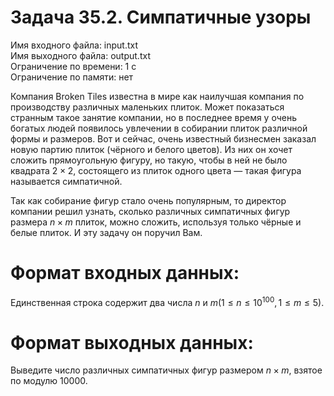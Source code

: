 # Задача 35.2. Симпатичные узоры
Имя входного файла: input.txt  
Имя выходного файла: output.txt  
Ограничение по времени: 1 с  
Ограничение по памяти: нет  

Компания Broken Tiles известна в мире как наилучшая компания по производству различных маленьких плиток. Может показаться странным такое занятие компании, но в последнее время у очень богатых людей появилось увлечении в собирании плиток различной формы и размеров. Вот и сейчас, очень известный бизнесмен заказал новую партию плиток (чёрного и белого цветов). Из них он хочет сложить прямоугольную фигуру, но такую, чтобы в ней не было квадрата $2 × 2$, состоящего из плиток одного цвета — такая фигура называется симпатичной.

Так как собирание фигур стало очень популярным, то директор компании решил узнать, сколько различных симпатичных фигур размера $n × m$ плиток, можно сложить, используя только чёрные и белые плиток. И эту задачу он поручил Вам.    

# Формат входных данных:

Единственная строка содержит два числа $n$ и $m (1 ≤ n ≤ 10^{100}, 1 ≤ m ≤ 5)$.

# Формат выходных данных:

Выведите число различных симпатичных фигур размером $n × m$, взятое по модулю $10000$.
